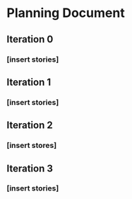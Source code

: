 # Planning Document
## Iteration 0
### [insert stories]
## Iteration 1
### [insert stories]
## Iteration 2
### [insert stores]
## Iteration 3
### [insert stories]